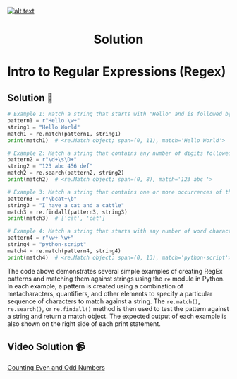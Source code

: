 <a href="https://www.core-code.io/">

![alt text](https://uploads-ssl.webflow.com/5eb2f56932c3562feab232e3/5f73550d00249e7e96c9f3de_Logo.png 'corecodeio')

</a>

<h1 align="center">Solution</h1>

# Intro to Regular Expressions (Regex)

## Solution 🏁

```python
# Example 1: Match a string that starts with "Hello" and is followed by one or more word characters
pattern1 = r"Hello \w+"
string1 = "Hello World"
match1 = re.match(pattern1, string1)
print(match1)  # <re.Match object; span=(0, 11), match='Hello World'>

# Example 2: Match a string that contains any number of digits followed by a space and then any number of non-digit characters
pattern2 = r"\d+\s\D+"
string2 = "123 abc 456 def"
match2 = re.search(pattern2, string2)
print(match2)  # <re.Match object; span=(0, 8), match='123 abc '>

# Example 3: Match a string that contains one or more occurrences of the word "cat"
pattern3 = r"\bcat+\b"
string3 = "I have a cat and a cattle"
match3 = re.findall(pattern3, string3)
print(match3)  # ['cat', 'cat']

# Example 4: Match a string that starts with any number of word characters, followed by a hyphen, and ends with any number of word characters
pattern4 = r"\w+-\w+"
string4 = "python-script"
match4 = re.match(pattern4, string4)
print(match4)  # <re.Match object; span=(0, 13), match='python-script'>
```

The code above demonstrates several simple examples of creating RegEx patterns and matching them against strings using the `re` module in Python. In each example, a pattern is created using a combination of metacharacters, quantifiers, and other elements to specify a particular sequence of characters to match against a string. The `re.match()`, `re.search()`, or `re.findall()` method is then used to test the pattern against a string and return a match object. The expected output of each example is also shown on the right side of each print statement.

## Video Solution 📹

[Counting Even and Odd Numbers](https://edpuzzle.com/assignments/6386b321c511ef40e3f4fb07/watch)
